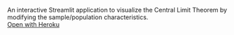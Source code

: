 An interactive Streamlit application to visualize the Central Limit Theorem by modifying the sample/population characteristics.<br>
<a href="https://clt-streamlit-heroku.herokuapp.com/">Open with Heroku</a>
